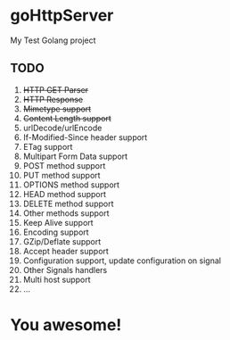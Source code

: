 # goHttpServer

My Test Golang project

## TODO

1. ~~HTTP GET Parser~~
1. ~~HTTP Response~~
1. ~~Mimetype support~~
1. ~~Content Length support~~
1. urlDecode/urlEncode
1. If-Modified-Since header support
1. ETag support
1. Multipart Form Data support
1. POST method support
1. PUT method support
1. OPTIONS method support
1. HEAD method support
1. DELETE method support
1. Other methods support
1. Keep Alive support
1. Encoding support
1. GZip/Deflate support
1. Accept header support
1. Configuration support, update configuration on signal
1. Other Signals handlers
1. Multi host support
1. ...

# You awesome!